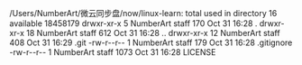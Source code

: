  /Users/NumberArt/微云同步盘/now/linux-learn:
  total used in directory 16 available 18458179
  drwxr-xr-x   5 NumberArt  staff   170 Oct 31 16:28 .
  drwxr-xr-x  18 NumberArt  staff   612 Oct 31 16:28 ..
  drwxr-xr-x  12 NumberArt  staff   408 Oct 31 16:29 .git
  -rw-r--r--   1 NumberArt  staff   179 Oct 31 16:28 .gitignore
  -rw-r--r--   1 NumberArt  staff  1073 Oct 31 16:28 LICENSE


